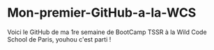 # Mon-premier-GitHub-a-la-WCS
Voici le GitHub de ma 1re semaine de BootCamp TSSR à la Wild Code School de Paris, youhou c'est parti !
